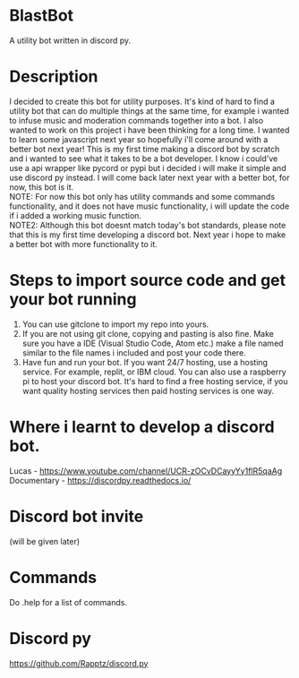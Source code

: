 # BlastBot
A utility bot written in discord py.


# Description
I decided to create this bot for utility purposes. It's kind of hard to find a utility bot that can do multiple things at the same time, for example i wanted to infuse music and moderation commands together into a bot.
I also wanted to work on this project i have been thinking for a long time. I wanted to learn some javascript next year so hopefully i'll come around with a better bot next year! This is my first time making a discord bot by scratch and i wanted to see what it takes to be a bot developer. I know i could've use a api wrapper like pycord or pypi but i decided i will make it simple and use discord py instead.
I will come back later next year with a better bot, for now, this bot is it.
<br/>
NOTE: For now this bot only has utility commands and some commands functionality, and it does not have music functionality, i will update the code if i added a working music function.
<br/>
NOTE2: Although this bot doesnt match today's bot standards, please note that this is my first time developing a discord bot. Next year i hope to make a better bot with more functionality to it.

# Steps to import source code and get your bot running
1. You can use gitclone to import my repo into yours.
2. If you are not using git clone, copying and pasting is also fine. Make sure you have a IDE (Visual Studio Code, Atom etc.) make a file named similar to the file names i included and post your code there.
3. Have fun and run your bot. If you want 24/7 hosting, use a hosting service. For example, replit, or IBM cloud. You can also use a raspberry pi to host your discord bot. It's hard to find a free hosting service, if you want quality hosting services then paid hosting services is one way.

# Where i learnt to develop a discord bot.
Lucas - https://www.youtube.com/channel/UCR-zOCvDCayyYy1flR5qaAg
<br/>
Documentary - https://discordpy.readthedocs.io/

# Discord bot invite
(will be given later)

# Commands
Do .help for a list of commands.

# Discord py
https://github.com/Rapptz/discord.py
